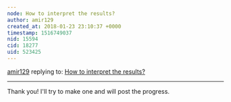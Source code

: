 ```yaml
---
node: How to interpret the results?
author: amir129
created_at: 2018-01-23 23:10:37 +0000
timestamp: 1516749037
nid: 15594
cid: 18277
uid: 523425
---
```




[amir129](../profile/amir129) replying to: [How to interpret the results?](../notes/amir129/01-23-2018/how-to-interpret-the-results)

----
Thank you! I'll try to make one and will post the progress.